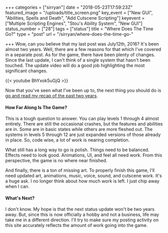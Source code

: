 +++
categories = ["sirryan"]
date = "2018-05-23T17:59:23Z"
featured_image = "/uploads/title_screen.png"
key_event = ["New GUI", "Abilities, Spells and Death", "Add Cutscene Scripting"]
keyevent = ["Multiple Scripting Engines", "Stou's Ability System", "New GUI"]
status_number = ["28"]
tags = ["status"]
title = "Where Does The Time Go?"
type = "post"
url = "/sirryan/where-does-the-time-go-"

+++
Wow, can you believe that my last post was July12th, 2016? It's been almost two years. Well, there are a few reasons for that which I've covered in a separate post. As for the game, there have been plenty of changes. Since the last update, I can't think of a single system that hasn't been touched. The update video will do a good job highlighting the most significant changes.

<!--more-->

<div class="inlineimg">
{{< youtube BhYxok5uGjQ >}}
</div>
  
Now that you've seen what I've been up to, the next thing you should do is [go and read my recap of the past two years](http://battleofbrothers.com/sirryan/what-have-i-been-up-to-).

#### How Far Along Is The Game?

This is a tough question to answer. You can play levels 1 through 4 almost entirely. There are still the occasional crashes, but the features and abilities are in. Some are in basic states while others are more fleshed out. The systems in levels 5 through 12 are just expanded versions of those already in place. So, code wise, a lot of work is nearing completion.

What still has a long way to go is polish. Things need to be balanced. Effects need to look good. Animations, UI, and feel all need work. From this perspective, the game is no where near finished.

And finally, there is a ton of missing art. To properly finish this game, I'll need updated art, animations, music, voice, sound, and cutscene work. It's a huge ask. I no longer think about how much work is left. I just chip away when I can.

#### What's Next?

I don't know. My hope is that the next status update won't be two years away. But, since this is now officially a hobby and not a business, life may take me in a different direction. I'll try to make sure my posting activity on this site accurately reflects the amount of work going into the game.